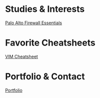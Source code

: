 # Studies & Interests
[Palo Alto Firewall Essentials](https://github.com/schlangens/knowledge-base/blob/main/Palo%20Alto%20Essentials/palo-alto-essentials.md)<br /> 

# Favorite Cheatsheets
[VIM Cheatsheet](https://github.com/schlangens/knowledge-base/blob/main/VIM%20Cheatsheet/vim.md)  

# Portfolio & Contact
[Portfolio](https://schlangens.github.io/)
